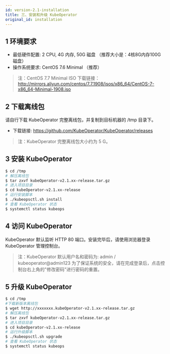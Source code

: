 ```yaml
---
id: version-2.1-installation
title: 三、安装和升级 KubeOperator
original_id: installation
---
```


## 1 环境要求

-  最低硬件配置: 2 CPU, 4G 内存, 50G 磁盘 （推荐大小是：4核8G内存100G磁盘）
-  操作系统要求: CentOS 7.6 Minimal （推荐）

> 注：CentOS 7.7 Minimal ISO 下载链接：http://mirrors.aliyun.com/centos/7.7.1908/isos/x86_64/CentOS-7-x86_64-Minimal-1908.iso
## 2 下载离线包

请自行下载 KubeOperator 完整离线包，并复制到目标机器的 /tmp 目录下。

-  下载链接: https://github.com/KubeOperator/KubeOperator/releases

> 注：KubeOperator 完整离线包大小约为 5 G。

## 3 安装 KubeOperator

``` bash
$ cd /tmp
# 解压离线包
$ tar zxvf kubeOperator-v2.1.xx-release.tar.gz
# 进入项目目录
$ cd kubeOperator-v2.1.xx-release
# 运行安装脚本
$ ./kubeopsctl.sh install
# 查看 KubeOperator 状态
$ systemctl status kubeops
```

## 4 访问 KubeOperator

KubeOperator 默认监听 HTTP 80 端口。安装完毕后，请使用浏览器登录 KubeOperator 管理控制台。

> 注：KubeOperator 默认用户名和密码为: admin / kubeoperator@admin123
> 为了保证系统的安全，请在完成登录后，点击控制台右上角的"修改密码"进行密码的重置。

## 5 升级 KubeOperator

``` bash
$ cd /tmp
#下载新版本离线包
$ wget http://xxxxxxx.kubeOperator-v2.1.xx-release.tar.gz
# 解压离线包
$ tar zxvf kubeOperator-v2.1.xx-release.tar.gz
# 进入项目目录
$ cd kubeOperator-v2.1.xx-release
# 运行升级脚本
$ ./kubeopsctl.sh upgrade
# 查看 KubeOperator 状态
$ systemctl status kubeops
```

